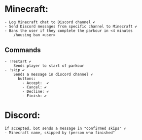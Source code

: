 <!-- https://www.markdownguide.org/cheat-sheet/ -->
# Minecraft:
    - Log Minecraft chat to Discord channel ✔️
    - Send Discord messages from specific channel to Minecraft ✔️
    - Bans the user if they complete the parkour in <4 minutes
        /housing ban <user>
  ## Commands
    - !restart ✔️
        Sends player to start of parkour
    - !skip ✔️
        Sends a message in discord channel ✔️
          buttons: 
            - Accept:  ✔️
            - Cancel: ✔️
            - Decline: ✔️
            - Finish: ✔️

# Discord:
    if accepted, bot sends a message in "confirmed skips" ✔️
    - Minecraft name, skipped by (person who finished"